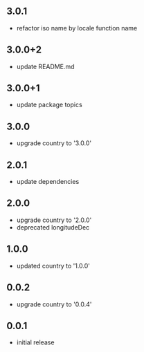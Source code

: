 ## 3.0.1

* refactor iso name by locale function name

## 3.0.0+2

* update README.md

## 3.0.0+1

* update package topics

## 3.0.0

* upgrade country to '3.0.0'

## 2.0.1

* update dependencies

## 2.0.0

* upgrade country to '2.0.0'
* deprecated longitudeDec

## 1.0.0

* updated country to '1.0.0'

## 0.0.2

* upgrade country to '0.0.4'

## 0.0.1

* initial release
